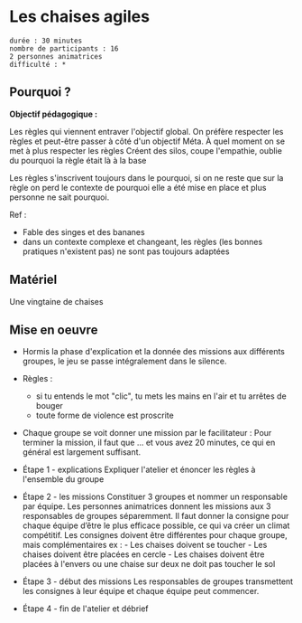 # Les chaises agiles

    durée : 30 minutes
    nombre de participants : 16 
    2 personnes animatrices
    difficulté : *

## Pourquoi ?

**Objectif pédagogique :**


Les règles qui viennent entraver l'objectif global. On préfère respecter les règles et peut-être passer à côté d'un objectif Méta.
À quel moment on se met à plus respecter les règles
Créent des silos, coupe l'empathie, 
oublie du pourquoi la règle était là à la base

Les règles s'inscrivent toujours dans le pourquoi, si on ne reste que sur la règle on perd le contexte de pourquoi elle a été mise en place et plus personne ne sait pourquoi.

Ref : 
- Fable des singes et des bananes
- dans un contexte complexe et changeant, les règles (les bonnes pratiques n'existent pas) ne sont pas toujours adaptées

## Matériel

Une vingtaine de chaises

## Mise en oeuvre

- Hormis la phase d'explication et la donnée des missions aux différents groupes, le jeu se passe intégralement dans le silence. 
- Règles :
    - si tu entends le mot  "clic", tu mets les mains en l'air et tu arrêtes de bouger
    - toute forme de violence est proscrite
- Chaque groupe se voit donner une mission par le facilitateur : Pour terminer la mission, il faut que ... et vous avez 20 minutes, ce qui en général est largement suffisant.

- Étape 1 - explications
Expliquer l'atelier et énoncer les règles à l'ensemble du groupe

- Étape 2 - les missions
Constituer 3 groupes et nommer un responsable par équipe.
Les personnes animatrices donnent les missions aux 3 responsables de groupes séparemment.
Il faut donner la consigne pour chaque équipe d’être le plus efficace possible, ce qui va créer un climat compétitif.
Les consignes doivent être différentes pour chaque groupe, mais complémentaires
    ex :    - Les chaises doivent se toucher
            - Les chaises doivent être placées en cercle
            - Les chaises doivent être placées à l'envers ou une chaise sur deux ne doit pas toucher le sol
    
- Étape 3 - début des missions
Les responsables de groupes transmettent les consignes à leur équipe et chaque équipe peut commencer. 

- Étape 4 - fin de l'atelier et débrief

